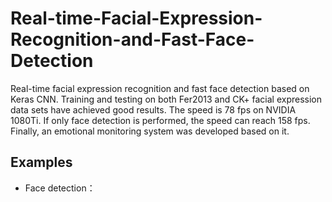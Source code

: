 # Real-time-Facial-Expression-Recognition-and-Fast-Face-Detection
Real-time facial expression recognition and fast face detection based on Keras CNN. Training and testing on both Fer2013 and CK+ facial expression data sets have achieved good results. The speed is 78 fps on NVIDIA 1080Ti. If only face detection is performed, the speed can reach 158 fps. Finally, an emotional monitoring system was developed based on it.
## Examples
* Face detection：
